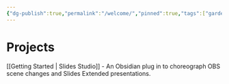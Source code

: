 ```yaml
---
{"dg-publish":true,"permalink":"/welcome/","pinned":true,"tags":["gardenEntry"],"noteIcon":""}
---
```


# Projects

[[Getting Started \| Slides Studio]] - An Obsidian plug in to choreograph OBS scene changes and Slides Extended presentations. 



